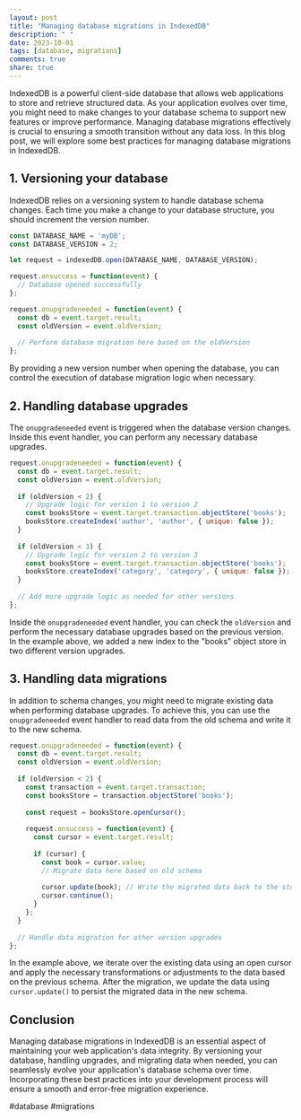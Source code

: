 ```yaml
---
layout: post
title: "Managing database migrations in IndexedDB"
description: " "
date: 2023-10-01
tags: [database, migrations]
comments: true
share: true
---
```


IndexedDB is a powerful client-side database that allows web applications to store and retrieve structured data. As your application evolves over time, you might need to make changes to your database schema to support new features or improve performance. Managing database migrations effectively is crucial to ensuring a smooth transition without any data loss. In this blog post, we will explore some best practices for managing database migrations in IndexedDB.

## 1. Versioning your database

IndexedDB relies on a versioning system to handle database schema changes. Each time you make a change to your database structure, you should increment the version number. 

```javascript
const DATABASE_NAME = 'myDB';
const DATABASE_VERSION = 2;

let request = indexedDB.open(DATABASE_NAME, DATABASE_VERSION);

request.onsuccess = function(event) {
  // Database opened successfully
};

request.onupgradeneeded = function(event) {
  const db = event.target.result;
  const oldVersion = event.oldVersion;
  
  // Perform database migration here based on the oldVersion
};
```

By providing a new version number when opening the database, you can control the execution of database migration logic when necessary.

## 2. Handling database upgrades

The `onupgradeneeded` event is triggered when the database version changes. Inside this event handler, you can perform any necessary database upgrades.

```javascript
request.onupgradeneeded = function(event) {
  const db = event.target.result;
  const oldVersion = event.oldVersion;
  
  if (oldVersion < 2) {
    // Upgrade logic for version 1 to version 2
    const booksStore = event.target.transaction.objectStore('books');
    booksStore.createIndex('author', 'author', { unique: false });
  }
  
  if (oldVersion < 3) {
    // Upgrade logic for version 2 to version 3
    const booksStore = event.target.transaction.objectStore('books');
    booksStore.createIndex('category', 'category', { unique: false });
  }
  
  // Add more upgrade logic as needed for other versions
};
```

Inside the `onupgradeneeded` event handler, you can check the `oldVersion` and perform the necessary database upgrades based on the previous version. In the example above, we added a new index to the "books" object store in two different version upgrades.

## 3. Handling data migrations

In addition to schema changes, you might need to migrate existing data when performing database upgrades. To achieve this, you can use the `onupgradeneeded` event handler to read data from the old schema and write it to the new schema.

```javascript
request.onupgradeneeded = function(event) {
  const db = event.target.result;
  const oldVersion = event.oldVersion;
  
  if (oldVersion < 2) {
    const transaction = event.target.transaction;
    const booksStore = transaction.objectStore('books');
  
    const request = booksStore.openCursor();
  
    request.onsuccess = function(event) {
      const cursor = event.target.result;
  
      if (cursor) {
        const book = cursor.value;
        // Migrate data here based on old schema
        
        cursor.update(book); // Write the migrated data back to the store
        cursor.continue();
      }
    };
  }
  
  // Handle data migration for other version upgrades
};
```

In the example above, we iterate over the existing data using an open cursor and apply the necessary transformations or adjustments to the data based on the previous schema. After the migration, we update the data using `cursor.update()` to persist the migrated data in the new schema.

## Conclusion

Managing database migrations in IndexedDB is an essential aspect of maintaining your web application's data integrity. By versioning your database, handling upgrades, and migrating data when needed, you can seamlessly evolve your application's database schema over time. Incorporating these best practices into your development process will ensure a smooth and error-free migration experience.

#database #migrations